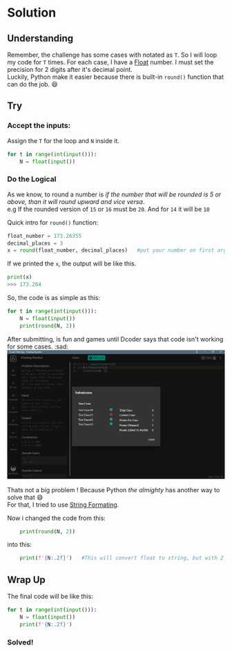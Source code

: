 # Solution

## Understanding
Remember, the challenge has some cases with notated as `T`. So I will loop my code for `T` times.
For each case, I have a [Float](https://www.geeksforgeeks.org/python-float-type-and-its-methods/#:~:text=The%20float%20type%20in%20Python,all%20are%20floating%20point%20numbers.) number. I must set the precision for 2 digits after it's decimal point.\
Luckily, Python make it easier because there is built-in `round()` function that can do the job. :smile:

## Try

### Accept the inputs:
Assign the `T` for the loop and `N` inside it.
```python
for t in range(int(input())):
	N = float(input())
```

### Do the Logical
As we know, to round a number is *if the number that will be rounded is 5 or above, than it will round upward and vice versa*.\
e.g If the rounded version of `15` or `16` must be `20`. And for `14` it will be `10`

Quick intro for `round()` function:
```python
float_number = 173.26355
decimal_places = 3
x = round(float_number, decimal_places)   #put your number on first argument, and the max digits after decimal point as the second.
```
If we printed the `x`, the output will be like this.
```python
print(x)
>>> 173.264
```

So, the code is as simple as this:
```python
for t in range(int(input())):
	N = float(input())
	print(round(N, 2))
```

After submitting, is fun and games until Dcoder says that code isn't working for some cases. :sad:\
![](fail.png)

Thats not a big problem !
Because Python *the almighty* has another way to solve that :smile:\
For that, I tried to use [String Formating](https://realpython.com/python-string-formatting/).

Now i changed the code from this:
```python
    print(round(N, 2))
```
into this:
```python
    print(f'{N:.2f}')   #This will convert float to string, but with 2 decimal places format (notice the .2f)
```

## Wrap Up
The final code will be like this:
```python
for t in range(int(input())):
    N = float(input())
    print(f'{N:.2f}')
```

### Solved!